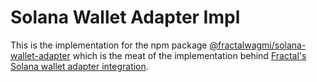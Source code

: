 # Solana Wallet Adapter Impl

This is the implementation for the npm package [@fractalwagmi/solana-wallet-adapter](https://npmjs.com/package/@fractalwagmi/solana-wallet-adapter) which is the meat of the implementation behind [Fractal's Solana wallet adapter integration](https://github.com/solana-labs/wallet-adapter/tree/master/packages/wallets/fractal).
